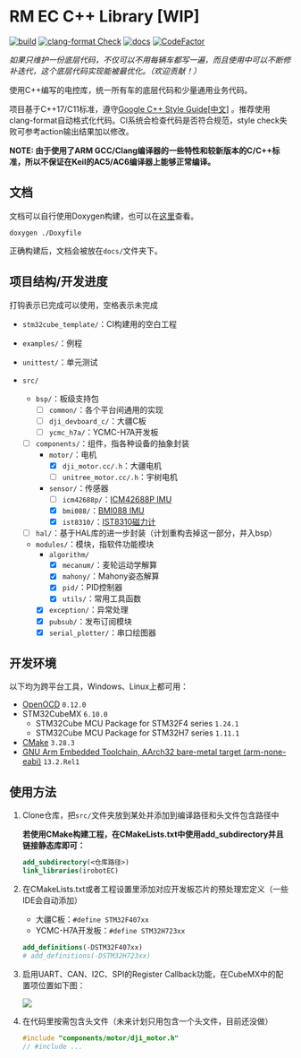# RM EC C++ Library [WIP]

[![build](https://github.com/IRobot-EC-2024/ec-cpp-library/actions/workflows/ci_build.yml/badge.svg)](https://github.com/IRobot-EC-2024/ec-cpp-library/actions/workflows/ci_build.yml)
[![clang-format Check](https://github.com/IRobot-EC-2024/ec-cpp-library/actions/workflows/style_check.yml/badge.svg)](https://github.com/IRobot-EC-2024/ec-cpp-library/actions/workflows/style_check.yml)
[![docs](https://github.com/IRobot-EC-2024/ec-cpp-library/actions/workflows/doxygen-gh-pages.yml/badge.svg)](https://github.com/IRobot-EC-2024/ec-cpp-library/actions/workflows/doxygen-gh-pages.yml)
[![CodeFactor](https://www.codefactor.io/repository/github/lunarifish/ec-cpp-library/badge)](https://www.codefactor.io/repository/github/lunarifish/ec-cpp-library)

*如果只维护一份底层代码，不仅可以不用每辆车都写一遍，而且使用中可以不断修补迭代，这个底层代码实现能被最优化。（欢迎贡献！）*

使用C++编写的电控库，统一所有车的底层代码和少量通用业务代码。

项目基于C++17/C11标准，遵守[Google C++ Style Guide](https://google.github.io/styleguide/cppguide.html)[[中文](https://zh-google-styleguide.readthedocs.io/en/latest/google-cpp-styleguide/contents.html)]
。推荐使用clang-format自动格式化代码。CI系统会检查代码是否符合规范，style
check失败可参考action输出结果加以修改。

**NOTE: 由于使用了ARM GCC/Clang编译器的一些特性和较新版本的C/C++标准，所以不保证在Keil的AC5/AC6编译器上能够正常编译。**

## 文档

文档可以自行使用Doxygen构建，也可以在[这里](https://irobot-ec-2024.github.io/ec-cpp-library/)查看。

```shell
doxygen ./Doxyfile
```

正确构建后，文档会被放在`docs/`文件夹下。

## 项目结构/开发进度

打钩表示已完成可以使用，空格表示未完成

- `stm32cube_template/`：CI构建用的空白工程

- `examples/`：例程

- `unittest/`：单元测试

- `src/`

    - `bsp/`：板级支持包
      - [ ] `common/`：各个平台间通用的实现
      - [ ] `dji_devboard_c/`：大疆C板
      - [ ] `ycmc_h7a/`：YCMC-H7A开发板

  - [ ] `components/`：组件，指各种设备的抽象封装
      - `motor/`：电机
          - [x] `dji_motor.cc/.h`：大疆电机
          - [ ] `unitree_motor.cc/.h`：宇树电机
      - `sensor/`：传感器
          - [ ] `icm42688p/`：[ICM42688P IMU](https://product.tdk.com.cn/system/files/dam/doc/product/sensor/mortion-inertial/imu/data_sheet/ds-000347-icm-42688-p-v1.6.pdf)
          - [x] `bmi088/`：[BMI088 IMU](https://www.bosch-sensortec.com/media/boschsensortec/downloads/datasheets/bst-bmi088-ds001.pdf)
          - [x] `ist8310/`：[IST8310磁力计](https://tw.isentek.com/userfiles/files/IST8310Datasheet_3DMagneticSensors.pdf)

  - [ ] `hal/`：基于HAL库的进一步封装（计划重构去掉这一部分，并入bsp）

  - `modules/`：模块，指软件功能模块
      - `algorithm/`
          - [x] `mecanum/`：麦轮运动学解算
          - [x] `mahony/`：Mahony姿态解算
          - [x] `pid/`：PID控制器
          - [x] `utils/`：常用工具函数
      - [x] `exception/`：异常处理
      - [x] `pubsub/`：发布订阅模块
      - [x] `serial_plotter/`：串口绘图器

## 开发环境

以下均为跨平台工具，Windows、Linux上都可用：

- [OpenOCD](https://github.com/openocd-org/openocd/releases/) `0.12.0`
- STM32CubeMX `6.10.0`
    - STM32Cube MCU Package for STM32F4 series `1.24.1`
    - STM32Cube MCU Package for STM32H7 series `1.11.1`
- [CMake](https://cmake.org/download/) `3.28.3`
- [GNU Arm Embedded Toolchain, AArch32 bare-metal target (arm-none-eabi)](https://developer.arm.com/downloads/-/arm-gnu-toolchain-downloads) `13.2.Rel1`

## 使用方法

1. Clone仓库，把`src/`文件夹放到某处并添加到编译路径和头文件包含路径中

   **若使用CMake构建工程，在CMakeLists.txt中使用add_subdirectory并且链接静态库即可：**

    ```cmake
    add_subdirectory(<仓库路径>)
    link_libraries(irobotEC)
    ```

2. 在CMakeLists.txt或者工程设置里添加对应开发板芯片的预处理宏定义（一些IDE会自动添加）
    - 大疆C板：`#define STM32F407xx`
    - YCMC-H7A开发板：`#define STM32H723xx`

    ```cmake
    add_definitions(-DSTM32F407xx)
    # add_definitions(-DSTM32H723xx)
    ```
   
3. 启用UART、CAN、I2C、SPI的Register Callback功能，在CubeMX中的配置项位置如下图：

    ![](https://img2.imgtp.com/2024/04/10/AUnAPRby.png)

4. 在代码里按需包含头文件（未来计划只用包含一个头文件，目前还没做）

    ```cpp
    #include "components/motor/dji_motor.h"
    // #include ...
    ```

